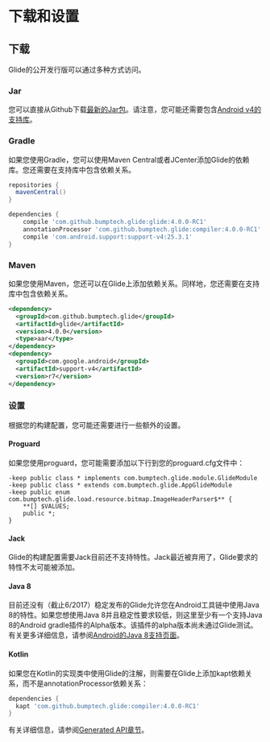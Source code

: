 # 下载和设置

## 下载

Glide的公开发行版可以通过多种方式访问。

### Jar

您可以直接从Github下载[最新的Jar包](https://github.com/bumptech/glide/releases/download/v3.6.0/glide-3.6.0.jar)。请注意，您可能还需要包含[Android v4的支持库](https://developer.android.com/topic/libraries/support-library/features.html#v4)。

### Gradle

如果您使用Gradle，您可以使用Maven Central或者JCenter添加Glide的依赖库。您还需要在支持库中包含依赖关系。
```gradle
repositories {
  mavenCentral()
}

dependencies {
    compile 'com.github.bumptech.glide:glide:4.0.0-RC1'
    annotationProcessor 'com.github.bumptech.glide:compiler:4.0.0-RC1'
    compile 'com.android.support:support-v4:25.3.1'
}
```

### Maven

如果您使用Maven，您还可以在Glide上添加依赖关系。同样地，您还需要在支持库中包含依赖关系。
```xml
<dependency>
  <groupId>com.github.bumptech.glide</groupId>
  <artifactId>glide</artifactId>
  <version>4.0.0</version>
  <type>aar</type>
</dependency>
<dependency>
  <groupId>com.google.android</groupId>
  <artifactId>support-v4</artifactId>
  <version>r7</version>
</dependency>
```

### 设置

根据您的构建配置，您可能还需要进行一些额外的设置。

#### Proguard

如果您使用proguard，您可能需要添加以下行到您的proguard.cfg文件中：
```
-keep public class * implements com.bumptech.glide.module.GlideModule
-keep public class * extends com.bumptech.glide.AppGlideModule
-keep public enum com.bumptech.glide.load.resource.bitmap.ImageHeaderParser$** {
    **[] $VALUES;
    public *;
}
```

#### Jack

Glide的构建配置需要Jack目前还不支持特性。Jack最近被弃用了，Glide要求的特性不太可能被添加。

#### Java 8

目前还没有（截止6/2017）稳定发布的Glide允许您在Android工具链中使用Java 8的特性。如果您想使用Java 8并且稳定性要求较低，则这里至少有一个支持Java 8的Android gradle插件的Alpha版本。该插件的alpha版本尚未通过Glide测试。有关更多详细信息，请参阅[Android的Java 8支持页面](https://developer.android.com/studio/write/java8-support.html)。

#### Kotlin

如果您在Kotlin的实现类中使用Glide的注解，则需要在Glide上添加kapt依赖关系，而不是annotationProcessor依赖关系：
```gradle
dependencies {
  kapt 'com.github.bumptech.glide:compiler:4.0.0-RC1'
}
```

有关详细信息，请参阅[Generated API章节](../docs/Generated-API.md)。